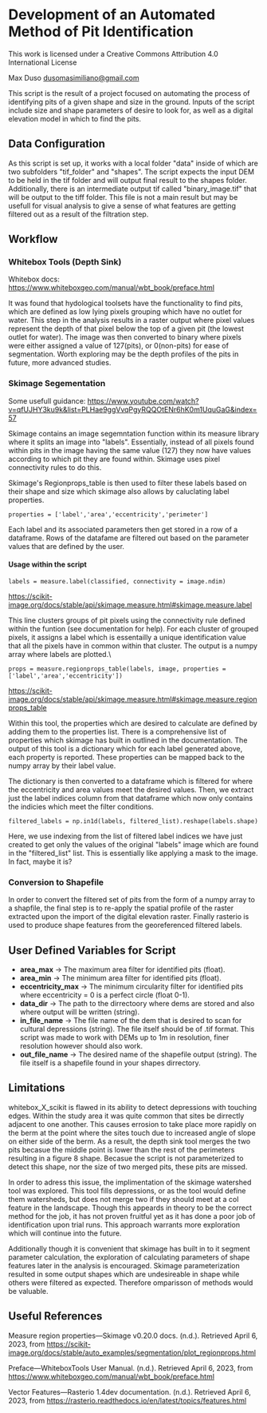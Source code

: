 # Development of an Automated Method of Pit Identification
This work is licensed under a Creative Commons Attribution 4.0 International License

Max Duso
dusomasimiliano@gmail.com

This script is the result of a project focused on automating the process of identifying pits of a given shape and size in the ground. Inputs of the script include size and shape parameters of desire to look for, as well as a digital elevation model in which to find the pits.

## Data Configuration
As this script is set up, it works with a local folder "data" inside of which are two subfolders "tif_folder" and "shapes". The script expects the input DEM to be held in the tif folder and will output final result to the shapes folder. Additionally, there is an intermediate output tif called "binary_image.tif" that will be output to the tiff folder. This file is not a main result but may be usefull for visual analysis to give a sense of what features are getting filtered out as a result of the filtration step.

## Workflow
### Whitebox Tools (Depth Sink)
Whitebox docs: https://www.whiteboxgeo.com/manual/wbt_book/preface.html

It was found that hydological toolsets have the functionality to find pits, which are defined as low lying pixels grouping which have no outlet for water. This step in the analysis results in a raster output where pixel values represent the depth of that pixel below the top of a given pit (the lowest outlet for water). The image was then converted to binary where pixels were either assigned a value of 127(pits), or 0(non-pits) for ease of segmentation. Worth exploring may be the depth profiles of the pits in future, more advanced studies.

### Skimage Segementation

Some usefull guidance: https://www.youtube.com/watch?v=qfUJHY3ku9k&list=PLHae9ggVvqPgyRQQOtENr6hK0m1UquGaG&index=57

Skimage contains an image segemntation function within its measure library where it splits an image into "labels". Essentially, instead of all pixels found within pits in the image having the same value (127) they now have values according to which pit they are found within. Skimage uses pixel connectivity rules to do this.

Skimage's Regionprops_table is then used to filter these labels based on their shape and size which skimage also allows by caluclating label properties. 

`properties = ['label','area','eccentricity','perimeter']`

Each label and its associated parameters then get stored in a row of a dataframe. Rows of the datafame are filtered out based on the parameter values that are defined by the user.

#### Usage within the script
`labels = measure.label(classified, connectivity = image.ndim)`

https://scikit-image.org/docs/stable/api/skimage.measure.html#skimage.measure.label

This line clusters groups of pit pixels using the connectivity rule defined within the funtion (see documentation for help). For each  cluster of grouped pixels, it assigns a label which is essentailly a unique identification value that all the pixels have in common within that cluster. The output is a numpy array where labels are plotted.\

`props = measure.regionprops_table(labels, image, properties = ['label','area','eccentricity'])`

https://scikit-image.org/docs/stable/api/skimage.measure.html#skimage.measure.regionprops_table

Within this tool, the properties which are desired to calculate are defined by adding them to the properties list. There is a comprehensive list of properties which skimage has built in outlined in the documentation. The output of this tool is a dictionary which for each label generated above, each property is reported. These properties can be mapped back to the numpy array by their label value.

The dictionary is then converted to a dataframe which is filtered for where the eccentricity and area values meet the desired values. Then, we extract just the label indices column from that dataframe which now only contains the indicies which meet the filter conditions. 

`filtered_labels = np.in1d(labels, filtered_list).reshape(labels.shape)`

Here, we use indexing from the list of filtered label indices we have just created to get only the values of the original "labels" image which are found in the "filtered_list" list. This is essentially like applying a mask to the image. In fact, maybe it is? 

### Conversion to Shapefile
In order to convert the filtered set of pits from the form of a numpy array to a shapfile, the final step is to re-apply the spatial profile of the raster extracted upon the import of the digital elevation raster. Finally rasterio is used to produce shape features from the georeferenced filtered labels. 

## User Defined Variables for Script

- **area_max** -> The maximum area filter for identified pits (float).
- **area_min** -> The minimum area filter for identified pits (float).
- **eccentricity_max** -> The minimum circularity filter for identified pits where eccentricity = 0 is a perfect circle (float 0-1).
- **data_dir** -> The path to the dirrectoory where dems are stored and also where output will be written (string).
- **in_file_name** -> The file name of the dem that is desired to scan for cultural depressions (string). The file itself should be of .tif format. This script was made to work with DEMs up to 1m in resolution, finer resolution however should also work.
- **out_file_name** -> The desired name of the shapefile output (string). The file itself is a shapefile found in your shapes dirrectory.

## Limitations
whitebox_X_scikit is flawed in its ability to detect depressions with touching edges. Within the study area it was quite common that sites be dirrectly adjacent to one another. This causes errosion to take place more  rapidly on the berm at the point where the sites touch due to increased angle of slope on either side of the berm. As a result, the depth sink tool merges the two pits becasue the middle point is lower than the rest of the perimeters resulting in a figure 8 shape. Becasue the script is not parameterized to detect this shape, nor the size of two merged pits, these pits are missed.

In order to adress this issue, the implimentation of the skimage watershed tool was explored. This tool fills depressions, or as the tool would define them watersheds, but does not merge two if they should meet at a col feature in the landscape. Though this appeards in theory to be the correct method for the job, it has not proven fruitful yet as it has done a poor job of identification upon trial runs. This approach warrants more exploration which will continue into the future.

Additionally though it is convenient that skimage has built in to it segment parameter calculation, the exploration of calculating parameters of shape features later in the analysis is encouraged. Skimage parameterization resulted in some output shapes which are undesireable in shape while others were filtered as expected. Therefore omparisson of methods would be valuable.

## Useful References

Measure region properties—Skimage v0.20.0 docs. (n.d.). Retrieved April 6, 2023, from https://scikit-image.org/docs/stable/auto_examples/segmentation/plot_regionprops.html

Preface—WhiteboxTools User Manual. (n.d.). Retrieved April 6, 2023, from https://www.whiteboxgeo.com/manual/wbt_book/preface.html

Vector Features—Rasterio 1.4dev documentation. (n.d.). Retrieved April 6, 2023, from https://rasterio.readthedocs.io/en/latest/topics/features.html

